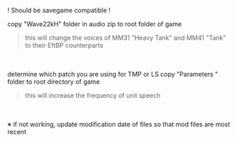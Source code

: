 ! Should be savegame compatible !

copy
"Wave22kH" folder in audio zip to root folder of game
>this will change the voices of MM31 "Heavy Tank" and MM41 "Tank" to their EftBP counterparts

<br></br>
determine which patch you are using for TMP or LS
copy
"Parameters " folder to root directory of game
>this will increase the frequency of unit speech

<br></br>
※ if not working, update modification date of files so that mod files are most recent
